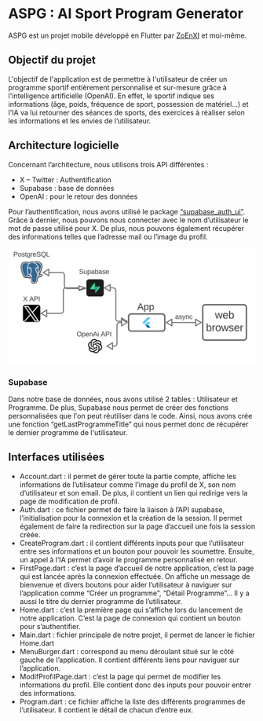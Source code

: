 # ASPG : AI Sport Program Generator

ASPG est un projet mobile développé en Flutter par [ZoEnXI](https://github.com/ZoEnXI) et moi-même. 

## Objectif du projet
L'objectif de l'application est de permettre à l'utilisateur de créer un programme sportif entièrement personnalisé et sur-mesure grâce à l'intelligence artificielle (OpenAI). En effet, le sportif indique ses informations (âge, poids, fréquence de sport, possession de matériel...) et l'IA va lui retourner des séances de sports, des exercices à réaliser selon les informations et les envies de l’utilisateur. 

## Architecture logicielle
Concernant l’architecture, nous utilisons trois API différentes : 
- X – Twitter : Authentification 
- Supabase : base de données 
- OpenAI : pour le retour des données 

Pour l’authentification, nous avons utilisé le package [“supabase_auth_ui”](https://pub.dev/packages/supabase_auth_ui). Grâce à dernier, nous pouvons nous connecter avec le nom d’utilisateur le mot de passe utilisé pour X. De plus, nous pouvons également récupérer des informations telles que l’adresse mail ou l’image du profil. 

![Architecture](https://github.com/maelgllt/ASPG/blob/main/assets/architecture.png)

### Supabase
Dans notre base de données, nous avons utilisé 2 tables : Utilisateur et Programme. De plus, Supabase nous permet de créer des fonctions personnalisées que l'on peut réutiliser dans le code. Ainsi, nous avons crée une fonction “getLastProgrammeTitle” qui nous permet donc de récupérer le dernier programme de l'utilisateur.

## Interfaces utilisées
- Account.dart : il permet de gérer toute la partie compte, affiche les informations de l’utilisateur comme l’image du profil de X, son nom d’utilisateur et son email. De plus, il contient un lien qui redirige vers la page de modification de profil.
- Auth.dart : ce fichier permet de faire la liaison à l’API supabase, l’initialisation pour la connexion et la création de la session. Il permet également de faire la redirection sur la page d’accueil une fois la session créée.
- CreateProgram.dart : il contient différents inputs pour que l’utilisateur entre ses informations et un bouton pour pouvoir les soumettre. Ensuite, un appel à l’IA permet d’avoir le programme personnalisé en retour.
- FirstPage.dart : c’est la page d’accueil de notre application, c’est la page qui est lancée après la connexion effectuée. On affiche un message de bienvenue et divers boutons pour aider l’utilisateur à naviguer sur l’application comme “Créer un programme”, “Détail Programme”... Il y a aussi le titre du dernier programme de l’utilisateur.
- Home.dart : c’est la première page qui s’affiche lors du lancement de notre application. C’est la page de connexion qui contient un bouton pour s’authentifier.
- Main.dart : fichier principale de notre projet, il permet de lancer le fichier Home.dart
- MenuBurger.dart : correspond au menu déroulant situé sur le côté gauche de l’application. Il contient différents liens pour naviguer sur l’application.
- ModifProfilPage.dart : c’est la page qui permet de modifier les informations du profil. Elle contient donc des inputs pour pouvoir entrer des informations.
- Program.dart : ce fichier affiche la liste des différents programmes de l’utilisateur. Il contient le détail de chacun d’entre eux. 
